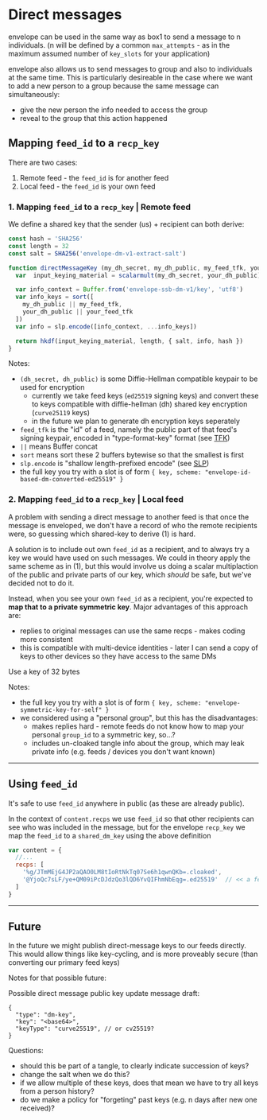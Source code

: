 # Direct messages

envelope can be used in the same way as box1 to send a message to n individuals.
(n will be defined by a common `max_attempts` - as in the maximum assumed number of 
`key_slots` for your application)

envelope also allows us to send messages to group and also to individuals at the same time.
This is particularly desireable in the case where we want to add a new person to a group
because the same message can simultaneously:
- give the new person the info needed to access the group
- reveal to the group that this action happened

## Mapping `feed_id` to a `recp_key`

There are two cases:
1. Remote feed - the `feed_id` is for another feed
2. Local feed - the `feed_id` is your own feed


### 1. Mapping `feed_id` to a `recp_key` | Remote feed

We define a shared key that the sender (us) + recipient can both derive:

```js
const hash = 'SHA256'
const length = 32
const salt = SHA256('envelope-dm-v1-extract-salt')

function directMessageKey (my_dh_secret, my_dh_public, my_feed_tfk, your_dh_public, your_feed_tfk) {
  var  input_keying_material = scalarmult(my_dh_secret, your_dh_public)

  var info_context = Buffer.from('envelope-ssb-dm-v1/key', 'utf8')
  var info_keys = sort([
    my_dh_public || my_feed_tfk,
    your_dh_public || your_feed_tfk
  ])
  var info = slp.encode([info_context, ...info_keys])

  return hkdf(input_keying_material, length, { salt, info, hash })
}
```

Notes:
- `(dh_secret, dh_public)` is some Diffie-Hellman compatible keypair to be used for encryption 
    - currently we take feed keys (`ed25519` signing keys) and convert these to keys compatible with diffie-hellman (dh) shared key encryption (`curve25119` keys)
    - in the future we plan to generate dh encryption keys seperately
- `feed_tfk` is the "id" of a feed, namely the public part of that feed's signing keypair, encoded in "type-format-key" format (see [TFK][TFK])
- `||` means Buffer concat
- `sort` means sort these 2 buffers bytewise so that the smallest is first
- `slp.encode` is "shallow length-prefixed encode" (see [SLP][SLP])
- the full key you try with a slot is of form `{ key, scheme: "envelope-id-based-dm-converted-ed25519" }`

### 2. Mapping `feed_id` to a `recp_key` | Local feed

A problem with sending a direct message to another feed is that once the message is enveloped, we don't have a record of
who the remote recipients were, so guessing which shared-key to derive (1) is hard.

A solution is to include out own `feed_id` as a recipient, and to always try a key we would have used on such messages.
We could in theory apply the same scheme as in (1), but this would involve us doing a scalar multiplaction of the public and private parts
of our key, which _should_ be safe, but we've decided not to do it.


Instead, when you see your own `feed_id` as a recipient, you're expected to **map that to a private symmetric key**.
Major advantages of this approach are:
- replies to original messages can use the same recps - makes coding more consistent
- this is compatible with multi-device identities - later I can send a copy of keys to other devices so they have access to the same DMs

Use a key of 32 bytes

Notes:
- the full key you try with a slot is of form `{ key, scheme: "envelope-symmetric-key-for-self" }`
- we considered using a "personal group", but this has the disadvantages:
    - makes replies hard - remote feeds do not know how to map your personal `group_id` to a symmetric key, so...?
    - includes un-cloaked tangle info about the group, which may leak private info (e.g. feeds / devices you don't want known)

---


## Using `feed_id`

It's safe to use `feed_id` anywhere in public (as these are already public).

In the context of `content.recps` we use `feed_id` so that other recipients can see who
was included in the message, but for the envelope `recp_key` we map the `feed_id` to a `shared_dm_key`
using the above definition

```js
var content = {
  //...
  recps: [
    '%g/JTmMEjG4JP2aQAO0LM8tIoRtNkTq07Se6h1qwnQKb=.cloaked',
    '@YjoQc7sLF/ye+QM09iPcDJdzQo3lQD6YvQIFhmNbEqg=.ed25519'  // << a feed_id
  ]
}
```


---

## Future

In the future we might publish direct-message keys to our feeds directly.
This would allow things like key-cycling, and is more proveably secure
(than converting our primary feed keys)

Notes for that possible future:

Possible direct message public key update message draft:
```
{
  "type": "dm-key",
  "key": "<base64>",
  "keyType": "curve25519", // or cv25519?
}
```

Questions:
- should this be part of a tangle, to clearly indicate succession of keys?
- change the salt when we do this?
- if we allow multiple of these keys, does that mean we have to try all keys from a person history?
- do we make a policy for "forgeting" past keys (e.g. n days after new one received)?


[SLP]: https://github.com/ssbc/envelope-spec/blob/master/encoding/slp.md
[TFK]: https://github.com/ssbc/envelope-spec/blob/master/encoding/tfk.md
